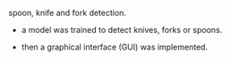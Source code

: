 spoon, knife and fork detection.

- a model was trained to detect knives, forks or spoons.

- then a graphical interface (GUI) was implemented.
